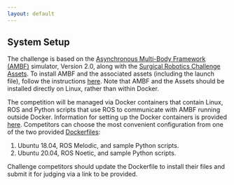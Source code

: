 ```yaml
---
layout: default
---
```


## System Setup

The challenge is based on the [Asynchronous Multi-Body Framework (AMBF)](https://github.com/WPI-AIM/ambf)
simulator, Version 2.0, along with the
[Surgical Robotics Challenge Assets](https://github.com/collaborative-robotics/surgical_robotics_challenge).
To install AMBF and the associated assets (including the launch file), follow the instructions
[here](https://github.com/collaborative-robotics/surgical_robotics_challenge).
Note that AMBF and the Assets should be installed directly on Linux, rather than within Docker.

The competition will be managed via Docker containers that contain Linux, ROS and Python scripts that use ROS to communicate
with AMBF running outside Docker. Information for setting up the Docker containers is provided
[here](https://github.com/collaborative-robotics/docker_surgical_robotics_challenge).
Competitors can choose the most convenient configuration from one of the two provided [Dockerfiles](https://github.com/collaborative-robotics/docker_surgical_robotics_challenge):
1. Ubuntu 18.04, ROS Melodic, and sample Python scripts.
2. Ubuntu 20.04, ROS Noetic, and sample Python scripts.

Challenge competitors should update the Dockerfile to install their files and submit it
for judging via a link to be provided.

